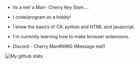- Its a me! a Mari- Cherry Key Slam....

- I code/program as a hobby!

- I know  the basics of C#, python and HTML *and* javascript.

- I'm currently learning how to make browser extensions.

- Discord - Cherry Man#6960 (Message me!)

![My github stats](https://github-readme-stats.vercel.app/api?username=cherrykeyslam)
